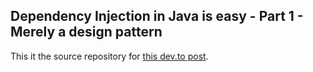 <!-- markdownlint-disable MD041 -->
## Dependency Injection in Java is easy - Part 1 - Merely a design pattern

This it the source repository for [this dev.to post](https://dev.to/tomerfi/dependency-injection-in-java-is-easy-part-1-a-mear-design-pattern-2l8).
